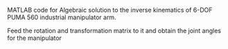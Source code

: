 MATLAB code for Algebraic solution to the inverse kinematics of 6-DOF PUMA 560 industrial manipulator arm. 

Feed the rotation and transformation matrix to it and obtain the joint angles for the manipulator

